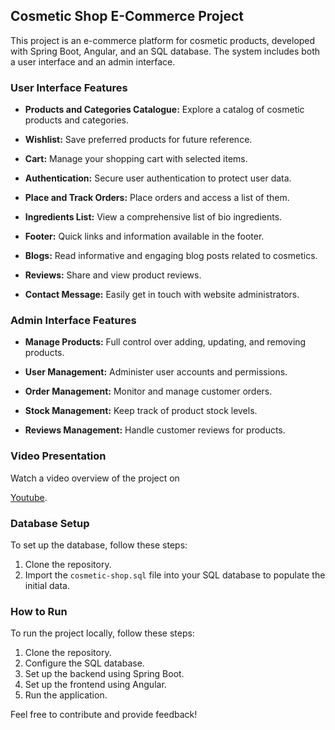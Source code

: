 ## Cosmetic Shop E-Commerce Project

This project is an e-commerce platform for cosmetic products, developed with Spring Boot, Angular, and an SQL database. The system includes both a user interface and an admin interface.

### User Interface Features

- **Products and Categories Catalogue:** Explore a catalog of cosmetic products and categories.

- **Wishlist:** Save preferred products for future reference.

- **Cart:** Manage your shopping cart with selected items.

- **Authentication:** Secure user authentication to protect user data.

- **Place and Track Orders:** Place orders and access a list of them.

- **Ingredients List:** View a comprehensive list of bio ingredients.

- **Footer:** Quick links and information available in the footer.

- **Blogs:** Read informative and engaging blog posts related to cosmetics.

- **Reviews:** Share and view product reviews.

- **Contact Message:** Easily get in touch with website administrators.

### Admin Interface Features

- **Manage Products:** Full control over adding, updating, and removing products.

- **User Management:** Administer user accounts and permissions.

- **Order Management:** Monitor and manage customer orders.

- **Stock Management:** Keep track of product stock levels.

- **Reviews Management:** Handle customer reviews for products.

### Video Presentation

Watch a video overview of the project on 


[Youtube]([https://youtu.be/g5HAzwRnWTU?si=TmcXYh_APGRh1yk2]).
### Database Setup

To set up the database, follow these steps:

1. Clone the repository.
2. Import the `cosmetic-shop.sql` file into your SQL database to populate the initial data.

### How to Run

To run the project locally, follow these steps:

1. Clone the repository.
2. Configure the SQL database.
3. Set up the backend using Spring Boot.
4. Set up the frontend using Angular.
5. Run the application.

Feel free to contribute and provide feedback!

